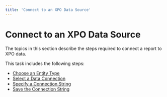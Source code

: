 ```yaml
---
title: 'Connect to an XPO Data Source'
---
```

# Connect to an XPO Data Source

The topics in this section describe the steps required to connect a report to XPO data.

This task includes the following steps:

* [Choose an Entity Type](connect-to-an-xpo-data-source/choose-an-entity-type.md)
* [Select a Data Connection](connect-to-an-xpo-data-source/select-a-data-connection.md)
* [Specify a Connection String](connect-to-an-xpo-data-source/specify-a-connection-string.md)
* [Save the Connection String](connect-to-an-xpo-data-source/save-the-connection-string.md)